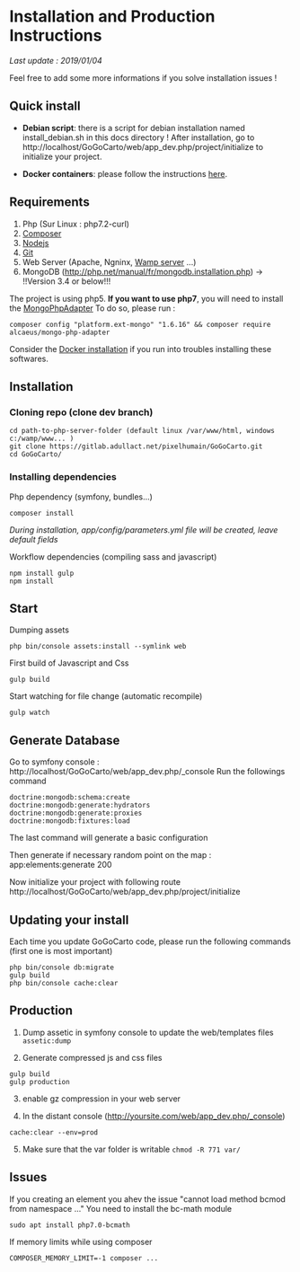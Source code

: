 Installation and Production Instructions
========================================

*Last update : 2019/01/04*

Feel free to add some more informations if you solve installation issues !

Quick install
-------------

- **Debian script**: there is a script for debian installation named install_debian.sh in this docs directory ! After installation, go to http://localhost/GoGoCarto/web/app_dev.php/project/initialize to initialize your project.

- **Docker containers**: please follow the instructions [here](installation_docker.md).

Requirements
------------

1. Php (Sur Linux : php7.2-curl)
2. [Composer](https://getcomposer.org/download/)
3. [Nodejs](https://nodejs.org/en/download/)
4. [Git](https://git-scm.com/)
5. Web Server (Apache, Ngninx, [Wamp server](http://www.wampserver.com/) ...)
6. MongoDB (http://php.net/manual/fr/mongodb.installation.php) -> !!Version 3.4 or below!!!

The project is using php5. **If you want to use php7**, you will need to install the [MongoPhpAdapter](https://github.com/alcaeus/mongo-php-adapter)
To do so, please run :
```
composer config "platform.ext-mongo" "1.6.16" && composer require alcaeus/mongo-php-adapter
```

Consider the [Docker installation](installation_docker.md) if you run into troubles installing these softwares.

Installation
------------

### Cloning repo (clone dev branch)
```
cd path-to-php-server-folder (default linux /var/www/html, windows c:/wamp/www... )
git clone https://gitlab.adullact.net/pixelhumain/GoGoCarto.git
cd GoGoCarto/
```

### Installing dependencies
Php dependency (symfony, bundles...)
```
composer install
```
*During installation, app/config/parameters.yml file will be created, leave default fields*

Workflow dependencies (compiling sass and javascript)
```
npm install gulp
npm install
```

Start
-----
Dumping assets
```
php bin/console assets:install --symlink web
```

First build of Javascript and Css
```
gulp build
```

Start watching for file change (automatic recompile)
```
gulp watch
```


Generate Database
-----------------

Go to symfony console : http://localhost/GoGoCarto/web/app_dev.php/_console
Run the followings command
```
doctrine:mongodb:schema:create
doctrine:mongodb:generate:hydrators
doctrine:mongodb:generate:proxies
doctrine:mongodb:fixtures:load
```

The last command will generate a basic configuration

Then generate if necessary random point on the map :
app:elements:generate 200

Now initialize your project with following route
http://localhost/GoGoCarto/web/app_dev.php/project/initialize

Updating your install
---------------------

Each time you update GoGoCarto code, please run the following commands (first one is most important)
```
php bin/console db:migrate
gulp build
php bin/console cache:clear
```

Production
----------

1. Dump assetic in symfony console to update the web/templates files
```assetic:dump```

2. Generate compressed js and css files
```
gulp build
gulp production
```

3. enable gz compression in your web server

4. In the distant console (http://yoursite.com/web/app_dev.php/_console)
```
cache:clear --env=prod
```

5. Make sure that the var folder is writable ```chmod -R 771 var/```



Issues
-------

If you creating an element you ahev the issue "cannot load method bcmod from namespace ..."
You need to install the bc-math module
```
sudo apt install php7.0-bcmath
```

If memory limits while using composer
```
COMPOSER_MEMORY_LIMIT=-1 composer ...
```